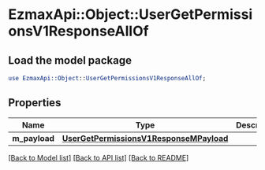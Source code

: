 # EzmaxApi::Object::UserGetPermissionsV1ResponseAllOf

## Load the model package
```perl
use EzmaxApi::Object::UserGetPermissionsV1ResponseAllOf;
```

## Properties
Name | Type | Description | Notes
------------ | ------------- | ------------- | -------------
**m_payload** | [**UserGetPermissionsV1ResponseMPayload**](UserGetPermissionsV1ResponseMPayload.md) |  | 

[[Back to Model list]](../README.md#documentation-for-models) [[Back to API list]](../README.md#documentation-for-api-endpoints) [[Back to README]](../README.md)


